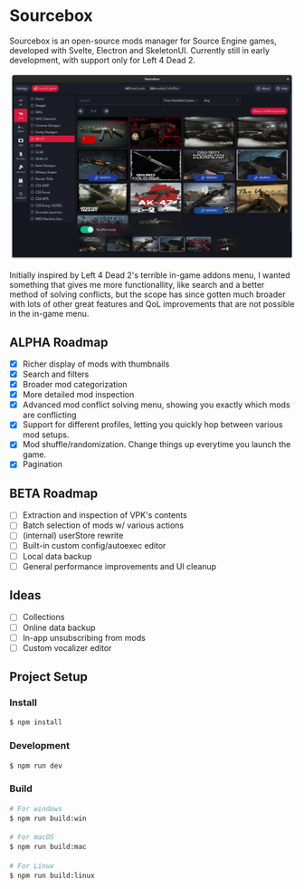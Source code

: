 # Sourcebox

Sourcebox is an open-source mods manager for Source Engine games, developed with Svelte, Electron and SkeletonUI. Currently still in early development, with support only for Left 4 Dead 2.

![App](/resources/app.png)

Initially inspired by Left 4 Dead 2's terrible in-game addons menu, I wanted something that gives me more functionallity, like search and a better method of solving conflicts, but the scope has since gotten much broader with lots of other great features and QoL improvements that are not possible in the in-game menu.

## ALPHA Roadmap
- [x] Richer display of mods with thumbnails
- [x] Search and filters
- [x] Broader mod categorization
- [x] More detailed mod inspection
- [x] Advanced mod conflict solving menu, showing you exactly which mods are conflicting
- [x] Support for different profiles, letting you quickly hop between various mod setups.
- [x] Mod shuffle/randomization. Change things up everytime you launch the game.
- [x] Pagination

## BETA Roadmap
- [ ] Extraction and inspection of VPK's contents
- [ ] Batch selection of mods w/ various actions
- [ ] (internal) userStore rewrite
- [ ] Built-in custom config/autoexec editor
- [ ] Local data backup
- [ ] General performance improvements and UI cleanup

## Ideas
- [ ] Collections
- [ ] Online data backup
- [ ] In-app unsubscribing from mods
- [ ] Custom vocalizer editor

## Project Setup

### Install

```bash
$ npm install
```

### Development

```bash
$ npm run dev
```

### Build

```bash
# For windows
$ npm run build:win

# For macOS
$ npm run build:mac

# For Linux
$ npm run build:linux
```
